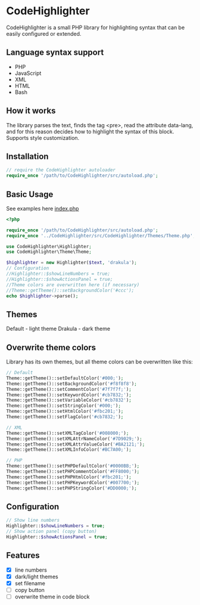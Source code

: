 # CodeHighlighter

CodeHighlighter is a small PHP library for highlighting syntax that can be easily configured or extended.

## Language syntax support
* PHP
* JavaScript
* XML
* HTML
* Bash

## How it works
The library parses the text, finds the tag \<pre>, read the attribute data-lang, and for this reason decides how to highlight the syntax of this block. 
Supports style customization.

## Installation
```php
// require the CodeHighlighter autoloader
require_once '/path/to/CodeHighlighter/src/autoload.php';
```

## Basic Usage
See examples here [index.php](../master/examples/index.php)
```php
<?php

require_once '/path/to/CodeHighlighter/src/autoload.php';
require_once '../CodeHighlighter/src/CodeHighlighter/Themes/Theme.php';

use CodeHighlighter\Highlighter;
use CodeHighlighter\Theme\Theme;

$highlighter = new Highlighter($text, 'drakula');
// Configuration
//Highlighter::$showLineNumbers = true;
//Highlighter::$showActionsPanel = true;
//Theme colors are overwritten here (if necessary)
//Theme::getTheme()::setBackgroundColor('#ccc');
echo $highlighter->parse();
```

## Themes
Default - light theme
Drakula - dark theme

## Overwrite theme colors
Library has its own themes, but all theme colors can be overwritten like this:
```php
// Default
Theme::getTheme()::setDefaultColor('#000;');
Theme::getTheme()::setBackgroundColor('#f8f8f8');
Theme::getTheme()::setCommentColor('#7f7f7f;');
Theme::getTheme()::setKeywordColor('#cb7832;');
Theme::getTheme()::setVariableColor('#cb7832');
Theme::getTheme()::setStringColor('#000;');
Theme::getTheme()::setHtmlColor('#fbc201;');
Theme::getTheme()::setFlagColor('#cb7832;');

// XML
Theme::getTheme()::setXMLTagColor('#008000;');
Theme::getTheme()::setXMLAttrNameColor('#7D9029;');
Theme::getTheme()::setXMLAttrValueColor('#BA2121;');
Theme::getTheme()::setXMLInfoColor('#BC7A00;');

// PHP
Theme::getTheme()::setPHPDefaultColor('#0000BB;');
Theme::getTheme()::setPHPCommentColor('#FF8000;');
Theme::getTheme()::setPHPHtmlColor('#fbc201;');
Theme::getTheme()::setPHPKeywordColor('#007700;');
Theme::getTheme()::setPHPStringColor('#DD0000;');
```

## Configuration
```php
// Show line numbers
Highlighter::$showLineNumbers = true;
// Show action panel (copy button)
Highlighter::$showActionsPanel = true;
```

## Features
- [x] line numbers
- [x] dark/light themes
- [x] set filename
- [ ] copy button
- [ ] overwrite theme in code block
